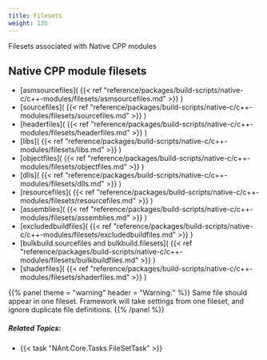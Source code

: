 ```yaml
---
title: Filesets
weight: 135
---
```


Filesets associated with Native CPP modules

<a name="Section1"></a>
## Native CPP module filesets ##

 - [asmsourcefiles]( {{< ref "reference/packages/build-scripts/native-c/c++-modules/filesets/asmsourcefiles.md" >}} )
 - [sourcefiles]( {{< ref "reference/packages/build-scripts/native-c/c++-modules/filesets/sourcefiles.md" >}} )
 - [headerfiles]( {{< ref "reference/packages/build-scripts/native-c/c++-modules/filesets/headerfiles.md" >}} )
 - [libs]( {{< ref "reference/packages/build-scripts/native-c/c++-modules/filesets/libs.md" >}} )
 - [objectfiles]( {{< ref "reference/packages/build-scripts/native-c/c++-modules/filesets/objectfiles.md" >}} )
 - [dlls]( {{< ref "reference/packages/build-scripts/native-c/c++-modules/filesets/dlls.md" >}} )
 - [resourcefiles]( {{< ref "reference/packages/build-scripts/native-c/c++-modules/filesets/resourcefiles.md" >}} )
 - [assemblies]( {{< ref "reference/packages/build-scripts/native-c/c++-modules/filesets/assemblies.md" >}} )
 - [excludedbuildfiles]( {{< ref "reference/packages/build-scripts/native-c/c++-modules/filesets/excludedbuildfiles.md" >}} )
 - [bulkbuild.sourcefiles and bulkbuild.filesets]( {{< ref "reference/packages/build-scripts/native-c/c++-modules/filesets/builkbuildfiles.md" >}} )
 - [shaderfiles]( {{< ref "reference/packages/build-scripts/native-c/c++-modules/filesets/shaderfiles.md" >}} )


{{% panel theme = "warning" header = "Warning:" %}}
Same file should appear in one fileset. Framework will take settings from one fileset, and ignore duplicate file definitions.
{{% /panel %}}

##### Related Topics: #####
- {{< task "NAnt.Core.Tasks.FileSetTask" >}}
